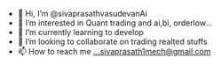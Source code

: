 - 👋 Hi, I’m @sivaprasathvasudevanAi
- 👀 I’m interested in Quant trading and ai,bi, orderlow...
- 🌱 I’m currently learning to develop
- 💞️ I’m looking to collaborate on trading realted stuffs
- 📫 How to reach me ...sivaprasath1mech@gmail.com

<!---
sivaprasathvasudevanAi/sivaprasathvasudevanAi is a ✨ special ✨ repository because its `README.md` (this file) appears on your GitHub profile.
You can click the Preview link to take a look at your changes.
--->
